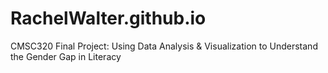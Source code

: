 # RachelWalter.github.io
CMSC320 Final Project: Using Data Analysis &amp; Visualization to Understand the Gender Gap in Literacy
